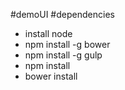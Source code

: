 #demoUI
#dependencies
* install node
* npm install -g bower
* npm install -g gulp
* npm install
* bower install